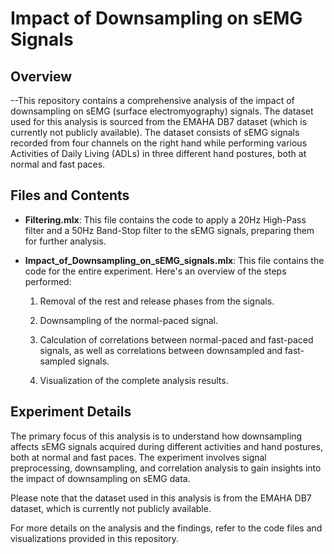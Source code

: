 # Impact of Downsampling on sEMG Signals

## Overview

--This repository contains a comprehensive analysis of the impact of downsampling on sEMG (surface electromyography) signals. The dataset used for this analysis is sourced from the EMAHA DB7 dataset (which is currently not publicly available). The dataset consists of sEMG signals recorded from four channels on the right hand while performing various Activities of Daily Living (ADLs) in three different hand postures, both at normal and fast paces.

## Files and Contents

- **Filtering.mlx**: This file contains the code to apply a 20Hz High-Pass filter and a 50Hz Band-Stop filter to the sEMG signals, preparing them for further analysis.

- **Impact_of_Downsampling_on_sEMG_signals.mlx**: This file contains the code for the entire experiment. Here's an overview of the steps performed:

    1. Removal of the rest and release phases from the signals.
    
    2. Downsampling of the normal-paced signal.
    
    3. Calculation of correlations between normal-paced and fast-paced signals, as well as correlations between downsampled and fast-sampled signals.
    
    4. Visualization of the complete analysis results.
    
## Experiment Details

The primary focus of this analysis is to understand how downsampling affects sEMG signals acquired during different activities and hand postures, both at normal and fast paces. The experiment involves signal preprocessing, downsampling, and correlation analysis to gain insights into the impact of downsampling on sEMG data.

Please note that the dataset used in this analysis is from the EMAHA DB7 dataset, which is currently not publicly available.

For more details on the analysis and the findings, refer to the code files and visualizations provided in this repository.
